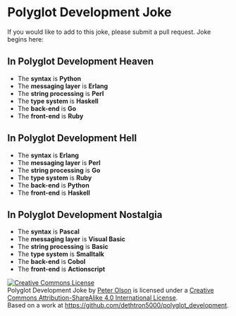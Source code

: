 Polyglot Development Joke
====================

If you would like to add to this joke, please submit a pull request.  Joke begins here:

In Polyglot Development Heaven
------------------------------
* The **syntax** is **Python**
* The **messaging layer** is **Erlang**
* The **string processing** is **Perl**
* The **type system** is **Haskell**
* The **back-end** is **Go**
* The **front-end** is **Ruby**

In Polyglot Development Hell
----------------------------
* The **syntax** is **Erlang**
* The **messaging layer** is **Perl**
* The **string processing** is **Go**
* The **type system** is **Ruby**
* The **back-end** is **Python**
* The **front-end** is **Haskell**

In Polyglot Development Nostalgia
----------------------------
* The **syntax** is **Pascal**
* The **messaging layer** is **Visual Basic**
* The **string processing** is **Basic**
* The **type system** is **Smalltalk**
* The **back-end** is **Cobol**
* The **front-end** is **Actionscript**


<a rel="license" href="http://creativecommons.org/licenses/by-sa/4.0/"><img alt="Creative Commons License" style="border-width:0" src="http://i.creativecommons.org/l/by-sa/4.0/88x31.png" /></a><br /><span xmlns:dct="http://purl.org/dc/terms/" property="dct:title">Polyglot Development Joke</span> by <a xmlns:cc="http://creativecommons.org/ns#" href="https://github.com/dethtron5000/polyglot_development" property="cc:attributionName" rel="cc:attributionURL">Peter Olson</a> is licensed under a <a rel="license" href="http://creativecommons.org/licenses/by-sa/4.0/">Creative Commons Attribution-ShareAlike 4.0 International License</a>.<br />Based on a work at <a xmlns:dct="http://purl.org/dc/terms/" href="https://github.com/dethtron5000/polyglot_development" rel="dct:source">https://github.com/dethtron5000/polyglot_development</a>.
